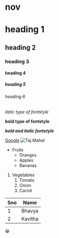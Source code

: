# nov
# heading 1
## heading 2
### heading 3
#### heading 4
##### heading 5
###### heading 6
*italic type of fontstyle*

**bold type of fontstyle**

***bold and italic fontstyle***

[Google](https://www.google.com/)
![Taj Mahal](https://upload.wikimedia.org/wikipedia/commons/thumb/6/67/Taj_Mahal_in_India_-_Kristian_Bertel.jpg/1200px-Taj_Mahal_in_India_-_Kristian_Bertel.jpg)

* Fruits
  * Oranges
  * Apples
  * Bananas
1. Vegetables
    1. Tomato
    2. Onion
    3. Carrot

Sno|Name
---|----
1|Bhavya
2|Kavitha

:grinning:
